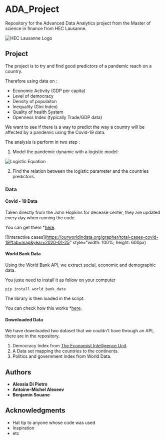 # ADA_Project
Repository for the Advanced Data Analytics project from the Master of science in finance from HEC Lausanne. 

![HEC Lausanne Logo](https://upload.wikimedia.org/wikipedia/commons/thumb/a/a3/HEC_Lausanne_logo.svg/293px-HEC_Lausanne_logo.svg.png)

## Project
The project is to try and find good predictors of a pandemic reach on a country. 

Therefore using data on : 

- Economic Activity (GDP per capita)
- Level of democracy
- Density of populaiton
- Inequality (Gini Index)
- Quality of health System
- Openness Index (typically Trade/GDP data)

We want to see if there is a way to predict the way a country will be affected by a pandemic using the Covid-19 data. 

The analysis is perform in two step : 

1. Model the pandemic dynamic with a logistic model:

![Logistic Equation](https://wikimedia.org/api/rest_v1/media/math/render/svg/9e26947596d387d045be3baeb72c11270a065665)

2. Find the relation between the logistic parameter and the countries predictors.

### Data

#### Covid - 19 Data
Taken directly from the John Hopkins for decease center, they are updated every day when running the code.

You can get them *[here](https://raw.githubusercontent.com/CSSEGISandData/COVID-19/master/csse_covid_19_data/).

![Interactive cases](https://ourworldindata.org/grapher/total-cases-covid-19?tab=map&year=2020-01-25" style="width: 100%; height: 600px)

#### World Bank Data
Using the World Bank API, we extract social, economic and demographic data. 

You juste need to install it as follow on your computer
```
pip install world_bank_data
```
The library is then loaded in the script.

You can check how this works *[here](https://github.com/mwouts/world_bank_data).

#### Downloaded Data 
We have downloaded two dataset that we couldn't have through an API, there are in the repository. 

1. Democracy Index from [The Economist Intelligence Unit](https://www.eiu.com/topic/democracy-index).
2. A Data set mapping the countries to the continents. 
3. Politics and government index from World Data.


## Authors

* **Alessia Di Pietro** 
* **Antoine-Michel Alexeev** 
* **Benjamin Souane** 


## Acknowledgments

* Hat tip to anyone whose code was used
* Inspiration
* etc
